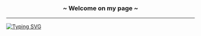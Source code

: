 ### <p align="center"> ~ Welcome on my page ~ </p>

---

[![Typing SVG](https://readme-typing-svg.herokuapp.com?color=2D88FF&width=500&height=50;Hey+there%2C+I+am+Daiana+!;I+am+an+associate+at+futureproof)](https://git.io/typing-svg)
